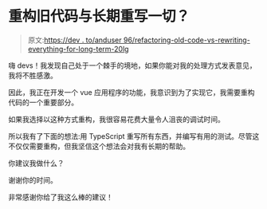 # 重构旧代码与长期重写一切？

> 原文:[https://dev . to/anduser 96/refactoring-old-code-vs-rewriting-everything-for-long-term-20lg](https://dev.to/anduser96/refactoring-old-code-vs-rewriting-everything-for-long-term-20lg)

嗨 devs！我发现自己处于一个棘手的境地，如果你能对我的处理方式发表意见，我将不胜感激。

因此，我正在开发一个 vue 应用程序的功能，我意识到为了实现它，我需要重构代码的一个重要部分。

如果我选择以这种方式重构，我很容易花费大量令人沮丧的调试时间。

所以我有了下面的想法:用 TypeScript 重写所有东西，并编写有用的测试。尽管这不仅仅需要重构，但我坚信这个想法会对我有长期的帮助。

你建议我做什么？

谢谢你的时间。

非常感谢你给了我这么棒的建议！